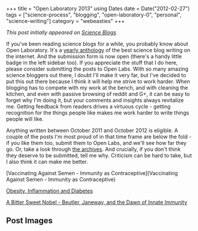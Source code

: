 +++
title = "Open Laboratory 2013"
using Dates
date = Date("2012-02-27")
tags = ["science-process", "blogging", "open-laboratory-0", "personal", "science-writing"]
category = "webeasties"
+++

_This post initially appeared on [Science Blogs](http://scienceblogs.com/webeasties)_

If you've been reading science blogs for a while, you probably know about Open Laboratory. It's a [yearly anthology](http://blogs.scientificamerican.com/network-central/2012/02/27/open-laboratory-2013-submissions-form-is-now-open/) of the best science blog writing on the internet. And the submission form is now open (there's a handy little badge in the left sidebar too). 
If you appreciate the stuff that I do here, please consider submitting the posts to Open Labs. With so many amazing science bloggers out there, I doubt I'll make it very far, but I've decided to put this out there because I think it will help me strive to work harder. When blogging has to compete with my work at the bench, and with cleaning the kitchen, and even with passive browsing of reddit and G+, it can be easy to forget why I'm doing it, but your comments and insights always revitalize me. Getting feedback from readers drives a virtuous cycle - getting recognition for the things people like makes me work harder to write things people will like.

Anything written between October 2011 and October 2012 is eligible. A couple of the posts I'm most proud of in that time frame are below the fold - if you like them too, submit them to Open Labs, and we'll see how far they go. Or, take a look through [the archives](http://scienceblogs.com/webeasties/archives.php). And crucially, if you don't think they deserve to be submitted, tell me why. Criticism can be hard to take, but I also think it can make me better.

[Vaccinating Against Semen - Immunity as Contraceptive](Vaccinating Against Semen - Immunity as Contraceptive)

[Obesity, Inflammation and Diabetes](http://scienceblogs.com/webeasties/2011/12/obesity_inflammation_and_diabe.php)

[A Bitter Sweet Nobel - Beutler, Janeway, and the Dawn of Innate Immunity](http://scienceblogs.com/webeasties/2011/10/a_bitter_sweet_nobel_-_beutler.php)

      
  

 ## Post Images



